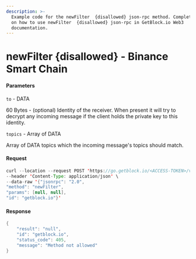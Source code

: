 ```yaml
---
description: >-
  Example code for the newFilter  {disallowed} json-rpc method. Сomplete guide
  on how to use newFilter  {disallowed} json-rpc in GetBlock.io Web3
  documentation.
---
```


# newFilter {disallowed} - Binance Smart Chain

#### Parameters

`to` - DATA

60 Bytes - (optional) Identity of the receiver. When present it will try to decrypt any incoming message if the client holds the private key to this identity.

`topics` - Array of DATA

Array of DATA topics which the incoming message's topics should match.

#### Request

```java
curl --location --request POST 'https://go.getblock.io/<ACCESS-TOKEN>/v1/mainnet/' \
--header 'Content-Type: application/json' \
--data-raw '{"jsonrpc": "2.0",
"method": "newFilter",
"params": [null, null],
"id": "getblock.io"}'
```

#### Response

```java
{
    "result": "null",
    "id": "getblock.io",
    "status_code": 405,
    "message": "Method not allowed"
}
```

